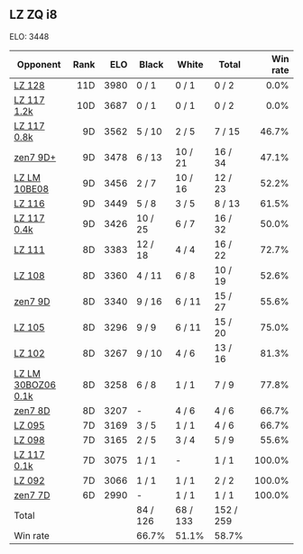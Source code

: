 ## LZ ZQ i8 ##

ELO: 3448

Opponent | Rank | ELO | Black | White | Total | Win rate
---------|-----:|----:|-------|-------|-------|-------:
[LZ 128](LZ%20128.md) | 11D | 3980 | 0 / 1 | 0 / 1 | 0 / 2 | 0.0%
[LZ 117 1.2k](LZ%20117%201.2k.md) | 10D | 3687 | 0 / 1 | 0 / 1 | 0 / 2 | 0.0%
[LZ 117 0.8k](LZ%20117%200.8k.md) | 9D | 3562 | 5 / 10 | 2 / 5 | 7 / 15 | 46.7%
[zen7 9D+](zen7%209D+.md) | 9D | 3478 | 6 / 13 | 10 / 21 | 16 / 34 | 47.1%
[LZ LM 10BE08](LZ%20LM%2010BE08.md) | 9D | 3456 | 2 / 7 | 10 / 16 | 12 / 23 | 52.2%
[LZ 116](LZ%20116.md) | 9D | 3449 | 5 / 8 | 3 / 5 | 8 / 13 | 61.5%
[LZ 117 0.4k](LZ%20117%200.4k.md) | 9D | 3426 | 10 / 25 | 6 / 7 | 16 / 32 | 50.0%
[LZ 111](LZ%20111.md) | 8D | 3383 | 12 / 18 | 4 / 4 | 16 / 22 | 72.7%
[LZ 108](LZ%20108.md) | 8D | 3360 | 4 / 11 | 6 / 8 | 10 / 19 | 52.6%
[zen7 9D](zen7%209D.md) | 8D | 3340 | 9 / 16 | 6 / 11 | 15 / 27 | 55.6%
[LZ 105](LZ%20105.md) | 8D | 3296 | 9 / 9 | 6 / 11 | 15 / 20 | 75.0%
[LZ 102](LZ%20102.md) | 8D | 3267 | 9 / 10 | 4 / 6 | 13 / 16 | 81.3%
[LZ LM 30BOZ06 0.1k](LZ%20LM%2030BOZ06%200.1k.md) | 8D | 3258 | 6 / 8 | 1 / 1 | 7 / 9 | 77.8%
[zen7 8D](zen7%208D.md) | 8D | 3207 | - | 4 / 6 | 4 / 6 | 66.7%
[LZ 095](LZ%20095.md) | 7D | 3169 | 3 / 5 | 1 / 1 | 4 / 6 | 66.7%
[LZ 098](LZ%20098.md) | 7D | 3165 | 2 / 5 | 3 / 4 | 5 / 9 | 55.6%
[LZ 117 0.1k](LZ%20117%200.1k.md) | 7D | 3075 | 1 / 1 | - | 1 / 1 | 100.0%
[LZ 092](LZ%20092.md) | 7D | 3066 | 1 / 1 | 1 / 1 | 2 / 2 | 100.0%
[zen7 7D](zen7%207D.md) | 6D | 2990 | - | 1 / 1 | 1 / 1 | 100.0%
Total | | | 84 / 126 | 68 / 133 | 152 / 259 | 
Win rate| | | 66.7% | 51.1% | 58.7% | 
